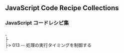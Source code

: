 ## JavaScript Code Recipe Collections
### JavaScript コードレシピ集

**.**<br>
├<br>
├> 013 -- 処理の実行タイミングを制御する<br>
